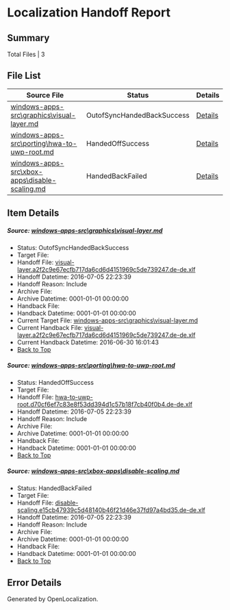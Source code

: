# <a name='report-top'></a> Localization Handoff Report

## Summary
 Total Files | 3

## File List
 Source File | Status | Details 
 ----------- | ------ | ------- 
 [windows-apps-src\graphics\visual-layer.md](https://github.com/Microsoft/windows-apps/blob/a46ca260f918d27b8d9b69be6d73216100df79fc/windows-apps-src/graphics/visual-layer.md) | OutofSyncHandedBackSuccess | [Details](#fd6f6cf3b537b060cb81a8645f9c2fb23485bdab2695)
 [windows-apps-src\porting\hwa-to-uwp-root.md](https://github.com/Microsoft/windows-apps/blob/3173208fb67ba650a670edccf6d1430af42c1f87/windows-apps-src/porting/hwa-to-uwp-root.md) | HandedOffSuccess | [Details](#13680470ccefe221209de8d963757370ae0daff43486)
 [windows-apps-src\xbox-apps\disable-scaling.md](https://github.com/Microsoft/windows-apps/blob/192de32bf3afd11cd375655ad92d194ccb09dae1/windows-apps-src/xbox-apps/disable-scaling.md) | HandedBackFailed | [Details](#307606bc290e9c5268fc5a37b72770d6b1ada4da3952)

## Item Details
##### <a name='fd6f6cf3b537b060cb81a8645f9c2fb23485bdab2695'></a> Source: [windows-apps-src\graphics\visual-layer.md](https://github.com/Microsoft/windows-apps/blob/a46ca260f918d27b8d9b69be6d73216100df79fc/windows-apps-src/graphics/visual-layer.md)
* Status: OutofSyncHandedBackSuccess
* Target File: 
* Handoff File: [visual-layer.a2f2c9e67ecfb717da6cd6d4151969c5de739247.de-de.xlf](https://github.com/Microsoft/WDG.handoff/blob/a994496fb6f3a2d6834937a4bd8a9355f8db82a4/ol-handoff/Microsoft/windows-apps.de-de/master/visual-layer.a2f2c9e67ecfb717da6cd6d4151969c5de739247.de-de.xlf)
* Handoff Datetime: 2016-07-05 22:23:39
* Handoff Reason: Include
* Archive File: 
* Archive Datetime: 0001-01-01 00:00:00
* Handback File: 
* Handback Datetime: 0001-01-01 00:00:00
* Current Target File: [windows-apps-src\graphics\visual-layer.md](https://github.com/Microsoft/windows-apps.de-de/blob/00769f0027b16b5bd96e3cf6e0a22190fdd13b87/windows-apps-src/graphics/visual-layer.md)
* Current Handback File: [visual-layer.a2f2c9e67ecfb717da6cd6d4151969c5de739247.de-de.xlf](https://github.com/Microsoft/WDG.handback/blob/0ad1e8e3dad7ed3e70f2e3544b81806709ee15b6/ol-handback/Microsoft/windows-apps.de-de/master/visual-layer.a2f2c9e67ecfb717da6cd6d4151969c5de739247.de-de.xlf)
* Current Handback Datetime: 2016-06-30 16:01:43
* [Back to Top](#report-top)

##### <a name='13680470ccefe221209de8d963757370ae0daff43486'></a> Source: [windows-apps-src\porting\hwa-to-uwp-root.md](https://github.com/Microsoft/windows-apps/blob/3173208fb67ba650a670edccf6d1430af42c1f87/windows-apps-src/porting/hwa-to-uwp-root.md)
* Status: HandedOffSuccess
* Target File: 
* Handoff File: [hwa-to-uwp-root.d70cf6ef7c83e8f53dd394d1c57b18f7cb40f0b4.de-de.xlf](https://github.com/Microsoft/WDG.handoff/blob/a994496fb6f3a2d6834937a4bd8a9355f8db82a4/ol-handoff/Microsoft/windows-apps.de-de/master/hwa-to-uwp-root.d70cf6ef7c83e8f53dd394d1c57b18f7cb40f0b4.de-de.xlf)
* Handoff Datetime: 2016-07-05 22:23:39
* Handoff Reason: Include
* Archive File: 
* Archive Datetime: 0001-01-01 00:00:00
* Handback File: 
* Handback Datetime: 0001-01-01 00:00:00
* [Back to Top](#report-top)

##### <a name='307606bc290e9c5268fc5a37b72770d6b1ada4da3952'></a> Source: [windows-apps-src\xbox-apps\disable-scaling.md](https://github.com/Microsoft/windows-apps/blob/192de32bf3afd11cd375655ad92d194ccb09dae1/windows-apps-src/xbox-apps/disable-scaling.md)
* Status: HandedBackFailed
* Target File: 
* Handoff File: [disable-scaling.e15cb47939c5d48140b46f21d46e37fd97a4bd35.de-de.xlf](https://github.com/Microsoft/WDG.handoff/blob/a994496fb6f3a2d6834937a4bd8a9355f8db82a4/ol-handoff/Microsoft/windows-apps.de-de/master/disable-scaling.e15cb47939c5d48140b46f21d46e37fd97a4bd35.de-de.xlf)
* Handoff Datetime: 2016-07-05 22:23:39
* Handoff Reason: Include
* Archive File: 
* Archive Datetime: 0001-01-01 00:00:00
* Handback File: 
* Handback Datetime: 0001-01-01 00:00:00
* [Back to Top](#report-top)


## Error Details

Generated by OpenLocalization.
